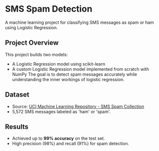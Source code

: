 # SMS Spam Detection
A machine learning project for classifying SMS messages as spam or ham using Logistic Regression.

## Project Overview
This project builds two models:
- A Logistic Regression model using scikit-learn
- A custom Logistic Regression model implemented from scratch with NumPy
The goal is to detect spam messages accurately while understanding the inner workings of logistic regression.
## Dataset
- Source: [UCI Machine Learning Repository - SMS Spam Collection](https://archive.ics.uci.edu/ml/datasets/SMS+Spam+Collection)
- 5,572 SMS messages labeled as 'ham' or 'spam'.
## Results
- Achieved up to **99% accuracy** on the test set.
- High precision (98%) and recall (91%) for spam detection.
